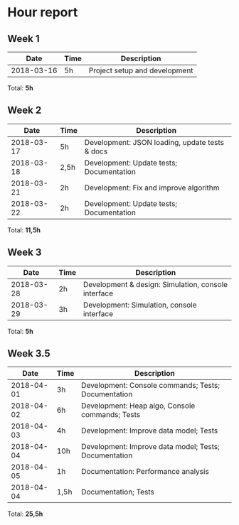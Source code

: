 # Hour report

## Week 1

| Date       | Time | Description |
|------------|------|-------------|
| 2018-03-16 | 5h   | Project setup and development |

Total: **5h**

## Week 2

| Date       | Time | Description |
|------------|------|-------------|
| 2018-03-17 | 5h   | Development: JSON loading, update tests & docs    |
| 2018-03-18 | 2,5h | Development: Update tests; Documentation          |
| 2018-03-21 | 2h   | Development: Fix and improve algorithm            |
| 2018-03-22 | 2h   | Development: Update tests; Documentation          |

Total: **11,5h**

## Week 3
| Date       | Time | Description |
|------------|------|-------------|
| 2018-03-28 | 2h   | Development & design: Simulation, console interface   |
| 2018-03-29 | 3h   | Development: Simulation, console interface            |

Total: **5h**

## Week 3.5
| Date       | Time | Description |
|------------|------|-------------|
| 2018-04-01 | 3h   | Development: Console commands; Tests; Documentation   |
| 2018-04-02 | 6h   | Development: Heap algo, Console commands; Tests       |
| 2018-04-03 | 4h   | Development: Improve data model; Tests                |
| 2018-04-04 | 10h  | Development: Improve data model; Tests; Documentation |
| 2018-04-05 | 1h   | Documentation: Performance analysis                   |
| 2018-04-04 | 1,5h | Documentation; Tests                                  |

Total: **25,5h**
